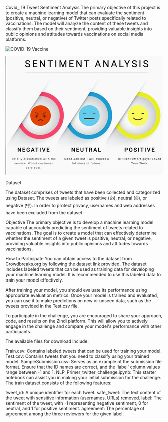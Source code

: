 Covid_ 19 Tweet Sentiment Analysis
The primary objective of this project is to create a machine learning model that can evaluate the sentiment (positive, neutral, or negative) of Twitter posts specifically related to vaccinations. The model will analyze the content of these tweets and classify them based on their sentiment, providing valuable insights into public opinions and attitudes towards vaccinations on social media platforms.

![COVID-19 Vaccine](.https://www.gannett-cdn.com/-mm-/703d4466c0364cef0cf6086bcdaeffc2de341b5f/c=0-36-2245-1299/local/-/media/2020/07/02/USATODAY/usatsports/covid-19-vaccine-bottles-with-2-toppled-over.jpg?width=2245&height=1263&fit=crop&format=pjpg&auto=webp)

![Sentiment Analysis](./images/sentiments_positive_negative_neutral.jpg)

Dataset

The dataset comprises of tweets that have been collected and categorized using Dataset. The tweets are labeled as positive (👍), neutral (🤐), or negative (👎). In order to protect privacy, usernames and web addresses have been excluded from the dataset.

Objective
The primary objective is to develop a machine learning model capable of accurately predicting the sentiment of tweets related to vaccinations. The goal is to create a model that can effectively determine whether the sentiment of a given tweet is positive, neutral, or negative, providing valuable insights into public opinions and attitudes towards vaccinations.

How to Participate
You can obtain access to the dataset from Crowdbreaks.org by following the dataset link provided. The dataset includes labeled tweets that can be used as training data for developing your machine learning model. It is recommended to use this labeled data to train your model effectively.

After training your model, you should evaluate its performance using appropriate evaluation metrics. Once your model is trained and evaluated, you can use it to make predictions on new or unseen data, such as the tweets provided in the Test.csv file.

To participate in the challenge, you are encouraged to share your approach, code, and results on the Zindi platform. This will allow you to actively engage in the challenge and compare your model's performance with other participants.

The available files for download include:

Train.csv: Contains labeled tweets that can be used for training your model.
Test.csv: Contains tweets that you need to classify using your trained model.
SampleSubmission.csv: Serves as an example of the submission file format. Ensure that the ID names are correct, and the 'label' column values range between -1 and 1.
NLP_Primer_twitter_challenge.ipynb: This starter notebook can assist you in making your initial submission for the challenge.
The train dataset consists of the following features:

tweet_id: A unique identifier for each tweet.
safe_tweet: The text content of the tweet with sensitive information (usernames, URLs) removed.
label: The sentiment of the tweet, with -1 representing negative sentiment, 0 for neutral, and 1 for positive sentiment.
agreement: The percentage of agreement among the three reviewers for the given label.





